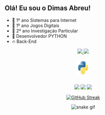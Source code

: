 ## Olá! Eu sou o Dimas Abreu!

- :telescope: 1º ano Sistemas para Internet
- :telescope: 1º ano Jogos Digitais
- :telescope: 2º ano Investigação Particular
- :seedling: Desenvolvedor PYTHON
- :fire: Back-End


<div align="center">
  <a href="https://github.com/dimasabreu">
  <img height="180em" src="https://github-readme-stats.vercel.app/api?username=dimasabreu&show_icons=true&theme=vision-friendly-dark&include_all_commits=true&count_private=true"/>
  <img height="180em" src="https://github-readme-stats.vercel.app/api/top-langs/?username=dimasabreu&layout=compact&langs_count=7&theme=vision-friendly-dark"/>
</div>
<div align = "center"><br>
  <img align="center" alt="Python" height="50" width="40" src="https://raw.githubusercontent.com/devicons/devicon/master/icons/python/python-original.svg">
</div>



##
 
<div align = "center">
  <a href="https://instagram.com/dimasabreu_" target="_blank"><img src="https://img.shields.io/badge/-Instagram-%23E4405F?style=for-the-badge&logo=instagram&logoColor=white" target="_blank"></a>
  <a href = "mailto:dimasabreu@live.com"><img src="https://img.shields.io/badge/Microsoft_Outlook-0078D4?style=for-the-badge&logo=microsoft-outlook&logoColor=white" target="_blank"></a>
  <a href="https://www.linkedin.com/in/dimas-abreu-7b513768/" target="_blank"><img src="https://img.shields.io/badge/-LinkedIn-%230077B5?style=for-the-badge&logo=linkedin&logoColor=white" target="_blank"></a> 

</div>
</div>

<div align = "center">

  [![GitHub Streak](http://github-readme-streak-stats.herokuapp.com?user=dimasabreu&theme=highcontrast)](https://git.io/streak-stats)
  
</div>

<div align = "center">
  
  ![snake gif](https://github.com/dimasabreu/dimasabreu/blob/output/github-contribution-grid-snake.svg)
  
</div>
  
